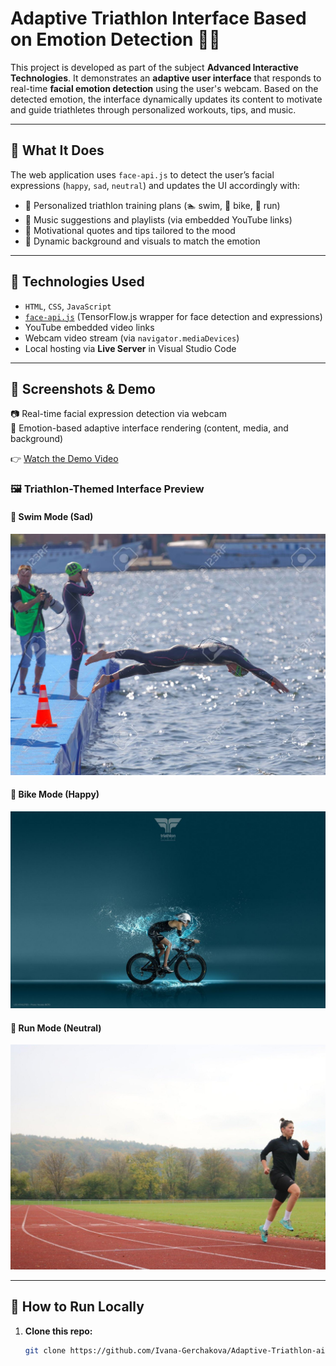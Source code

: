 # Adaptive Triathlon Interface Based on Emotion Detection 🧠💪

This project is developed as part of the subject **Advanced Interactive Technologies**. It demonstrates an **adaptive user interface** that responds to real-time **facial emotion detection** using the user's webcam. 
Based on the detected emotion, the interface dynamically updates its content to motivate and guide triathletes through personalized workouts, tips, and music.

---

## 🎯 What It Does

The web application uses `face-api.js` to detect the user’s facial expressions (`happy`, `sad`, `neutral`) and updates the UI accordingly with:

- 🎽 Personalized triathlon training plans (🏊 swim, 🚴 bike, 🏃 run)
- 🎵 Music suggestions and playlists (via embedded YouTube links)
- 💬 Motivational quotes and tips tailored to the mood
- 🎨 Dynamic background and visuals to match the emotion

---

## 🔧 Technologies Used

- `HTML`, `CSS`, `JavaScript`
- [`face-api.js`](https://github.com/justadudewhohacks/face-api.js) (TensorFlow.js wrapper for face detection and expressions)
- YouTube embedded video links
- Webcam video stream (via `navigator.mediaDevices`)
- Local hosting via **Live Server** in Visual Studio Code

---

## 📸 Screenshots & Demo

📷 Real-time facial expression detection via webcam  
🎥 Emotion-based adaptive interface rendering (content, media, and background)

👉 [Watch the Demo Video](https://github.com/Ivana-Gerchakova/Adaptive-Triathlon-ai/raw/main/assets/demo.mp4)

### 🖼️ Triathlon-Themed Interface Preview

#### 🧘 Swim Mode (Sad)
![Swim Mode](assets/images/swim.jpg)

#### 🚴 Bike Mode (Happy)
![Bike Mode](assets/images/bike.jpg)

#### 🏃 Run Mode (Neutral)
![Run Mode](assets/images/run.jpg)

---

## 🚀 How to Run Locally

1. **Clone this repo:**
   ```bash
   git clone https://github.com/Ivana-Gerchakova/Adaptive-Triathlon-ai.git

